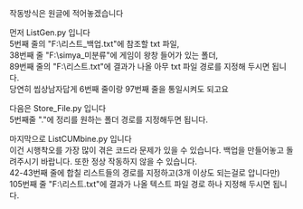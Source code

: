 작동방식은 원글에 적어놓겠습니다

먼저 ListGen.py 입니다<br>
5번째 줄의 "F:\리스트_백업.txt"에 참조할 txt 파일,<br>38번째 줄 "F:\simya\_미분류"에 게임이 왕창 들어가 있는 폴더,<br>89번째 줄의 "F:\리스트.txt"에 결과가 나올 아무 txt 파일 경로를 지정해 두시면 됩니다.<br>
당연히 씹상남자답게 6번째 줄이랑 97번째 줄을 통일시켜도 되고요

다음은 Store_File.py 입니다
<br>5번째줄 "."에 정리를 원하는 폴더 경로를 지정해두면 됩니다.

마지막으로 ListCUMbine.py 입니다<br>
이건 시행착오를 가장 많이 겪은 코드라 문제가 있을 수 있습니다. 백업을 만들어놓고 돌려주시기 바랍니다. 또한 정상 작동하지 않을 수 있습니다.<br>
42-43번째 줄에 합칠 리스트들의 경로를 지정하고(3개 이상도 되는걸로 압니다만) <br>105번째 줄 "F:\리스트.txt"에 결과가 나올 텍스트 파일 경로 하나 지정해 두시면 됩니다.
